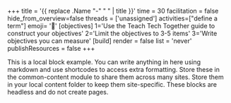 +++
title = '{{ replace .Name "-" " " | title }}'
time = 30
facilitation = false
hide_from_overview=false
threads = ['unassigned']
activities=["define a term"]
emoji= '🧩'
[objectives]
    1='Use the Teach Tech Together guide to construct your objectives'
    2='Limit the objectives to 3-5 items'
    3='Write objectives you can measure'
[build]
  render = false
  list = 'never'
  publishResources = false
+++

This is a local block example. You can write anything in here using markdown and use shortcodes to access extra formatting. Store these in the common-content module to share them across many sites. Store them in your local content folder to keep them site-specific. These blocks are headless and do not create pages.
